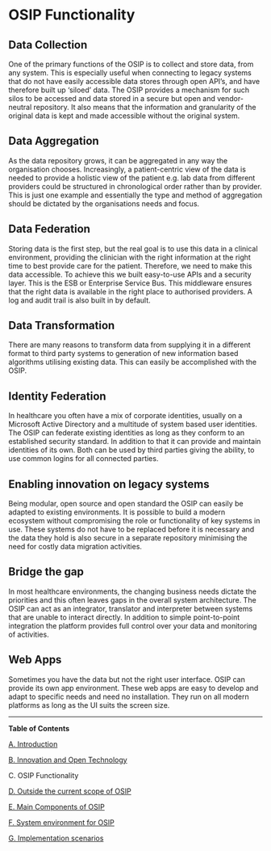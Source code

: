 OSIP Functionality
======

Data Collection
------

One of the primary functions of the OSIP is to collect and store data, from any system. This is especially useful when connecting to legacy systems that do not have easily accessible data stores through open API’s, and have therefore built up ‘siloed’ data. The OSIP provides a mechanism for such silos to be accessed and data stored in a secure but open and vendor-neutral repository. It also means that the information and granularity of the original data is kept and made accessible without the original system.

Data Aggregation
------

As the data repository grows, it can be aggregated in any way the organisation chooses. Increasingly, a patient-centric view of the data is needed to provide a holistic view of the patient e.g. lab data from different providers could be structured in chronological order rather than by provider. This is just one example and essentially the type and method of aggregation should be dictated by the organisations needs and focus.

Data Federation
------

Storing data is the first step, but the real goal is to use this data in a clinical environment, providing the clinician with the right information at the right time to best provide care for the patient. Therefore, we need to make this data accessible. To achieve this we built easy-to-use APIs and a security layer. This is the ESB or Enterprise Service Bus. This middleware ensures that the right data is available in the right place to authorised providers. A log and audit trail is also built in by default. 

Data Transformation
------

There are many reasons to transform data from supplying it in a different format to third party systems to generation of new information based algorithms utilising existing data.  This can easily be accomplished with the OSIP. 

Identity Federation
------

In healthcare you often have a mix of corporate identities, usually on a Microsoft Active Directory and a multitude of system based user identities. The OSIP can federate existing identities as long as they conform to an established security standard. In addition to that it can provide and maintain identities of its own. Both can be used by third parties giving the ability, to use common logins for all connected parties.

Enabling innovation on legacy systems
------

Being modular, open source and open standard the OSIP can easily be adapted to existing environments. It is possible to build a modern ecosystem without compromising the role or functionality of key systems in use. These systems do not have to be replaced before it is necessary and the data they hold is also secure in a separate repository minimising the need for costly data migration activities. 

Bridge the gap
------
In most healthcare environments, the changing business needs dictate the priorities and this often leaves gaps in the overall system architecture. The OSIP can act as an integrator, translator and interpreter between systems that are unable to interact directly. In addition to simple point-to-point integration the platform provides full control over your data and monitoring of activities.

Web Apps
------

Sometimes you have the data but not the right user interface. OSIP can provide its own app environment. These web apps are easy to develop and adapt to specific needs and need no installation. They run on all modern platforms as long as the UI suits the screen size.

----
**Table of Contents**

[A. Introduction](A_introduction.md)

[B. Innovation and Open Technology](B_innovation_and_open_technology.md)

C. OSIP Functionality

[D. Outside the current scope of OSIP](D_outside_the_current_scope_of_osip.md)

[E. Main Components of OSIP](E_main_components_of_osip.md)

[F. System environment for OSIP](F_system_environment_for_osip.md)

[G. Implementation scenarios](G_implementation_scenarios.md)
